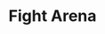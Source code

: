 ---
type: "project"
imgName: "fight-arena.png"
path: "/portfolio/fight-arena"
title: "Fight Arena"
description: "Pour pouvoir jouer il faut créer un compte. On peut ensuite créer un combattant, l'équiper avec quelques objets afin de le faire combattre contre un combattant aléatoire appartenant à un autre joueur. Le nombre de victoires et de défaites est enregistré ainsi que l'historique du combat. On peut également visualiser le palmarés des meilleurs combattants. NB: Le jeu n'est pas réellement amusant en soi, c'était davantage pour me remettre sur Ruby on Rails après avoir fait un grand détour par Javascript, React et Node.js"
concept: "Mini-jeu de combat créé dans le contexte d'un test technique pour l'entreprise Captain Contrat"
githubLink: "https://github.com/orohellec/captain-contrat-test"
prodLink: "https://fight-world-arena.herokuapp.com"
stack: "HTML CSS,Ruby on Rails,Rspec,Heroku"
---